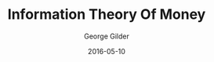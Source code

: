 ---
layout: writing
title: Information Theory Of Money
date: 2016-05-10
categories: ['Money and Austrian Econ']
author: ['George Gilder']
excerpt: Sound money is the equivalent of scientific integrity, the system must not permit the manipulation of data after the experiment has taken place.
external_url: https://appfdc.org/wp-content/uploads/2017/06/Gilder-21-Century-Gold.pdf
---